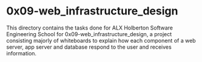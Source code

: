# 0x09-web_infrastructure_design #

This directory contains the tasks done for ALX Holberton Software Engineering School for  0x09-web_infrastructure_design, a project consisting majorly of whiteboards to explain how each component of a web server, app server and database respond to the user and receives information.
